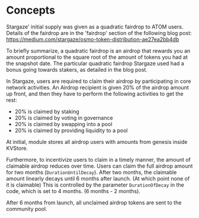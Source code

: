 <!--
order: 1
-->

# Concepts

Stargaze' initial supply was given as a quadratic fairdrop to ATOM users.
Details of the fairdrop are in the 'fairdrop' section of the following blog post:
https://medium.com/stargaze/osmo-token-distribution-ae27ea2bb4db

To briefly summarize, a quadratic fairdrop is an airdrop that rewards you an amount proportional to the square root of the amount of tokens you had at the snapshot date.
The particular quadratic fairdrop Stargaze used had a bonus going towards stakers, as detailed in the blog post.

In Stargaze, users are required to claim their airdrop by participating in core network activities. An Airdrop recipient is given 20% of the airdrop amount up front, and then they have to perform the following activities to get the rest:

- 20% is claimed by staking
- 20% is claimed by voting in governance
- 20% is claimed by swapping into a pool
- 20% is claimed by providing liquidity to a pool

At initial, module stores all airdrop users with amounts from genesis inside KVStore.

Furthermore, to incentivize users to claim in a timely manner, the amount of claimable airdrop reduces over time. Users can claim the full airdrop amount for two months (`DurationUntilDecay`).
After two months, the claimable amount linearly decays until 6 months after launch. (At which point none of it is claimable) This is controlled by the parameter `DurationOfDecay` in the code, which is set to 4 months. (6 months - 2 months).

After 6 months from launch, all unclaimed airdrop tokens are sent to the community pool.
